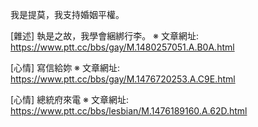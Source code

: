 我是提莫，我支持婚姻平權。

[雜述] 執是之故，我學會綑綁行李。
※ 文章網址: https://www.ptt.cc/bbs/gay/M.1480257051.A.B0A.html

[心情] 寫信給妳
※ 文章網址: https://www.ptt.cc/bbs/gay/M.1476720253.A.C9E.html

[心情] 總統府來電
※ 文章網址: https://www.ptt.cc/bbs/lesbian/M.1476189160.A.62D.html

